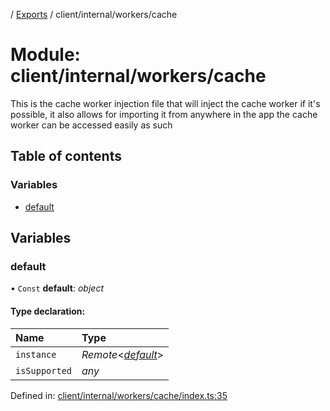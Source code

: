 [](../README.md) / [Exports](../modules.md) / client/internal/workers/cache

# Module: client/internal/workers/cache

This is the cache worker injection file that will inject the cache worker
if it's possible, it also allows for importing it from anywhere in the app
the cache worker can be accessed easily as such

## Table of contents

### Variables

- [default](client_internal_workers_cache.md#default)

## Variables

### default

• `Const` **default**: *object*

#### Type declaration:

Name | Type |
:------ | :------ |
`instance` | *Remote*<[*default*](../classes/client_internal_workers_cache_cache_worker.default.md)\> |
`isSupported` | *any* |

Defined in: [client/internal/workers/cache/index.ts:35](https://github.com/onzag/itemize/blob/55e63f2c/client/internal/workers/cache/index.ts#L35)
